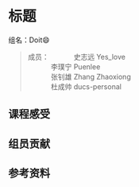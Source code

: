 # 标题 #

  组名：Doit:smile:<br>
  >成员：
　　　 史志远 Yes_love<br>
　　　 李璞宁 Puenlee<br>
　　　 张钊雄 Zhang Zhaoxiong<br>
　　　 杜成帅 ducs-personal<br>


## 课程感受 ##

## 组员贡献 ##

## 参考资料 ##

